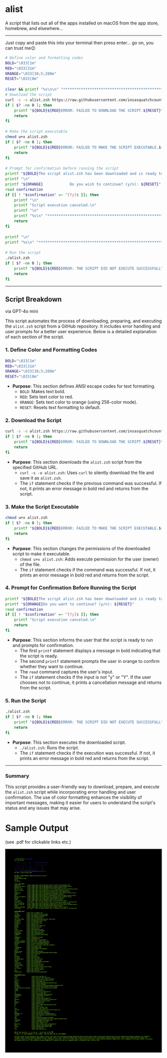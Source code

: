 # alist
A script that lists out all of the apps installed on macOS from the app store, homebrew, and elsewhere...
___

Just copy and paste this into your terminal then press enter... go on, you can trust me😉


``` bash
# Define color and formatting codes
BOLD="\033[1m"
RED="\033[31m"
ORANGE="\033[38;5;208m"
RESET="\033[0m"

clear && printf "%s\n\n" "**************************************************************"
# Download the script
curl -s -o alist.zsh https://raw.githubusercontent.com/insasquatchcountry/alist/refs/heads/main/alist.zsh
if [ $? -ne 0 ]; then
    printf "${BOLD}${RED}ERROR: FAILED TO DOWNLOAD THE SCRIPT.${RESET}\n"
    return
fi

# Make the script executable
chmod u+x alist.zsh
if [ $? -ne 0 ]; then
    printf "${BOLD}${RED}ERROR: FAILED TO MAKE THE SCRIPT EXECUTABLE.${RESET}\n"
    return
fi

# Prompt for confirmation before running the script
printf "${BOLD}The script alist.zsh has been downloaded and is ready to run.${RESET}\n"
printf "\n"
printf "${ORANGE}            Do you wish to continue? (y/n): ${RESET}"
read confirmation
if [[ ! "$confirmation" =~ ^[Yy]$ ]]; then
    printf "\n"
    printf "Script execution canceled.\n"
    printf "\n"
    printf "%s\n" "**************************************************************"
    return
fi

printf "\n"
printf "%s\n" "**************************************************************"

# Run the script
./alist.zsh
if [ $? -ne 0 ]; then
    printf "${BOLD}${RED}ERROR: THE SCRIPT DID NOT EXECUTE SUCCESSFULLY.${RESET}\n"
    return
fi
```
___

## Script Breakdown
via GPT-4o mini

This script automates the process of downloading, preparing, and executing the `alist.zsh` script from a GitHub repository. It includes error handling and user prompts for a better user experience. Below is a detailed explanation of each section of the script.

### 1. Define Color and Formatting Codes

```bash
BOLD="\033[1m"
RED="\033[31m"
ORANGE="\033[38;5;208m"
RESET="\033[0m"
```

- **Purpose**: This section defines ANSI escape codes for text formatting.
  - `BOLD`: Makes text bold.
  - `RED`: Sets text color to red.
  - `ORANGE`: Sets text color to orange (using 256-color mode).
  - `RESET`: Resets text formatting to default.

### 2. Download the Script

```bash
curl -s -o alist.zsh https://raw.githubusercontent.com/insasquatchcountry/alist/refs/heads/main/alist.zsh
if [ $? -ne 0 ]; then
    printf "${BOLD}${RED}ERROR: FAILED TO DOWNLOAD THE SCRIPT.${RESET}\n"
    return
fi
```

- **Purpose**: This section downloads the `alist.zsh` script from the specified GitHub URL.
  - `curl -s -o alist.zsh`: Uses `curl` to silently download the file and save it as `alist.zsh`.
  - The `if` statement checks if the previous command was successful. If not, it prints an error message in bold red and returns from the script.

### 3. Make the Script Executable

```bash
chmod u+x alist.zsh
if [ $? -ne 0 ]; then
    printf "${BOLD}${RED}ERROR: FAILED TO MAKE THE SCRIPT EXECUTABLE.${RESET}\n"
    return
fi
```

- **Purpose**: This section changes the permissions of the downloaded script to make it executable.
  - `chmod u+x alist.zsh`: Adds execute permission for the user (owner) of the file.
  - The `if` statement checks if the command was successful. If not, it prints an error message in bold red and returns from the script.

### 4. Prompt for Confirmation Before Running the Script

```bash
printf "${BOLD}The script alist.zsh has been downloaded and is ready to run.${RESET}\n"
printf "${ORANGE}Do you want to continue? (y/n): ${RESET}"
read confirmation
if [[ ! "$confirmation" =~ ^[Yy]$ ]]; then
    printf "Script execution canceled.\n"
    return
fi
```

- **Purpose**: This section informs the user that the script is ready to run and prompts for confirmation.
  - The first `printf` statement displays a message in bold indicating that the script is ready.
  - The second `printf` statement prompts the user in orange to confirm whether they want to continue.
  - The `read` command captures the user's input.
  - The `if` statement checks if the input is not "y" or "Y". If the user chooses not to continue, it prints a cancellation message and returns from the script.

### 5. Run the Script

```bash
./alist.zsh
if [ $? -ne 0 ]; then
    printf "${BOLD}${RED}ERROR: THE SCRIPT DID NOT EXECUTE SUCCESSFULLY.${RESET}\n"
    return
fi
```

- **Purpose**: This section executes the downloaded script.
  - `./alist.zsh`: Runs the script.
  - The `if` statement checks if the execution was successful. If not, it prints an error message in bold red and returns from the script.

---

### Summary

This script provides a user-friendly way to download, prepare, and execute the `alist.zsh` script while incorporating error handling and user confirmation. The use of color formatting enhances the visibility of important messages, making it easier for users to understand the script's status and any issues that may arise.

# Sample Output
(see .pdf for clickable links etc.)

![Sample Output](alist_output.png)



